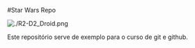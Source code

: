 #Star Wars Repo 

![./R2-D2_Droid.png](R2D2)

Este repositório serve de exemplo para o curso de git e github.

